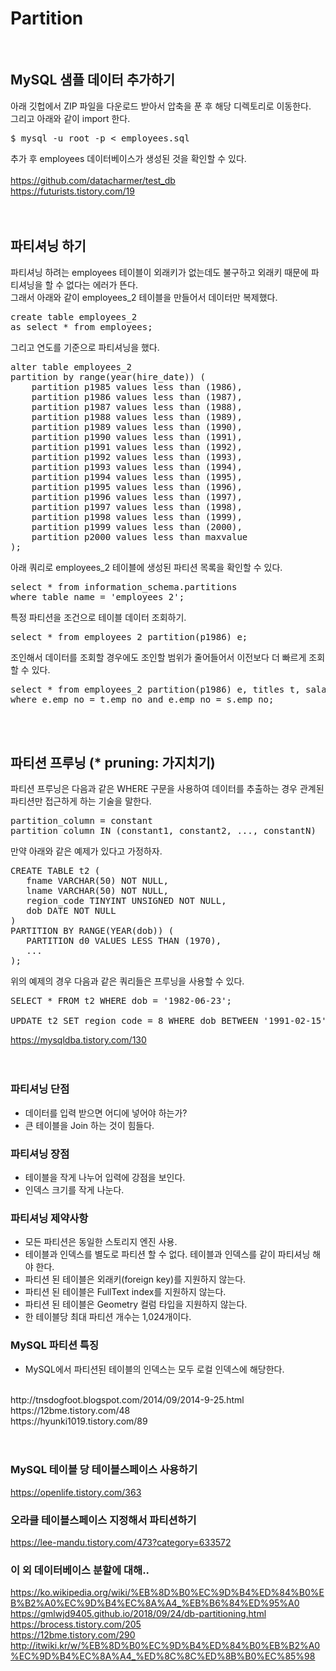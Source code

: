 # Partition
<br/>

## MySQL 샘플 데이터 추가하기

아래 깃헙에서 ZIP 파일을 다운로드 받아서 압축을 푼 후 해당 디렉토리로 이동한다. <br/>
그리고 아래와 같이 import 한다.<br/>
<pre>
$ mysql -u root -p < employees.sql
</pre>
추가 후 employees 데이터베이스가 생성된 것을 확인할 수 있다.<br/>
<br/>
https://github.com/datacharmer/test_db <br/>
https://futurists.tistory.com/19 <br/>
<br/><br/>

## 파티셔닝 하기

파티셔닝 하려는 employees 테이블이 외래키가 없는데도 불구하고 외래키 때문에 파티셔닝을 할 수 없다는 에러가 뜬다.<br/>
그래서 아래와 같이 employees_2 테이블을 만들어서 데이터만 복제했다.<br/>
<pre>
create table employees_2
as select * from employees;
</pre>
그리고 연도를 기준으로 파티셔닝을 했다.<br/>
<pre>
alter table employees_2
partition by range(year(hire_date)) (
	partition p1985 values less than (1986),
	partition p1986 values less than (1987),
	partition p1987 values less than (1988),
	partition p1988 values less than (1989),
	partition p1989 values less than (1990),
	partition p1990 values less than (1991),
	partition p1991 values less than (1992),
	partition p1992 values less than (1993),
	partition p1993 values less than (1994),
	partition p1994 values less than (1995),
	partition p1995 values less than (1996),
	partition p1996 values less than (1997),
	partition p1997 values less than (1998),
	partition p1998 values less than (1999),
	partition p1999 values less than (2000),
	partition p2000 values less than maxvalue
);
</pre>
아래 쿼리로 employees_2 테이블에 생성된 파티션 목록을 확인할 수 있다.<br/>
<pre>
select * from information_schema.partitions
where table_name = 'employees_2';
</pre>
특정 파티션을 조건으로 테이블 데이터 조회하기.<br/>
<pre>
select * from employees_2 partition(p1986) e;
</pre>
조인해서 데이터를 조회할 경우에도 조인할 범위가 줄어들어서 이전보다 더 빠르게 조회할 수 있다.<br/>
<pre>
select * from employees_2 partition(p1986) e, titles t, salaries s
where e.emp_no = t.emp_no and e.emp_no = s.emp_no;
</pre>
<br/><br/>

## 파티션 프루닝 (* pruning: 가지치기)

파티션 프루닝은 다음과 같은 WHERE 구문을 사용하여 데이터를 추출하는 경우 관계된 파티션만 접근하게 하는 기술을 말한다.<br/>
<pre>
partition_column = constant
partition_column IN (constant1, constant2, ..., constantN)
</pre>
만약 아래와 같은 예제가 있다고 가정하자.<br/>
<pre>
CREATE TABLE t2 (
   fname VARCHAR(50) NOT NULL,
   lname VARCHAR(50) NOT NULL,
   region_code TINYINT UNSIGNED NOT NULL,
   dob DATE NOT NULL
)
PARTITION BY RANGE(YEAR(dob)) (
   PARTITION d0 VALUES LESS THAN (1970),
   ...
);
</pre>
위의 예제의 경우 다음과 같은 쿼리들은 프루닝을 사용할 수 있다.<br/>
<pre>
SELECT * FROM t2 WHERE dob = '1982-06-23';

UPDATE t2 SET region_code = 8 WHERE dob BETWEEN '1991-02-15' AND '1997-04-25';
</pre>
https://mysqldba.tistory.com/130<br/>
<br/><br/>

### 파티셔닝 단점
- 데이터를 입력 받으면 어디에 넣어야 하는가?
- 큰 테이블을 Join 하는 것이 힘들다.

### 파티셔닝 장점
- 테이블을 작게 나누어 입력에 강점을 보인다.
- 인덱스 크기를 작게 나눈다.

### 파티셔닝 제약사항
- 모든 파티션은 동일한 스토리지 엔진 사용.
- 테이블과 인덱스를 별도로 파티션 할 수 없다. 테이블과 인덱스를 같이 파티셔닝 해야 한다.
- 파티션 된 테이블은 외래키(foreign key)를 지원하지 않는다.
- 파티션 된 테이블은 FullText index를 지원하지 않는다.
- 파티션 된 테이블은 Geometry 컬럼 타입을 지원하지 않는다.
- 한 테이블당 최대 파티션 개수는 1,024개이다.

### MySQL 파티션 특징
- MySQL에서 파티션된 테이블의 인덱스는 모두 로컬 인덱스에 해당한다.

<br/>
http://tnsdogfoot.blogspot.com/2014/09/2014-9-25.html <br/>
https://12bme.tistory.com/48 <br/>
https://hyunki1019.tistory.com/89 <br/>
<br/><br/>

### MySQL 테이블 당 테이블스페이스 사용하기
https://openlife.tistory.com/363 <br/>

### 오라클 테이블스페이스 지정해서 파티션하기
https://lee-mandu.tistory.com/473?category=633572 <br/>

### 이 외 데이터베이스 분할에 대해..
https://ko.wikipedia.org/wiki/%EB%8D%B0%EC%9D%B4%ED%84%B0%EB%B2%A0%EC%9D%B4%EC%8A%A4_%EB%B6%84%ED%95%A0 <br/>
https://gmlwjd9405.github.io/2018/09/24/db-partitioning.html <br/>
https://brocess.tistory.com/205 <br/>
https://12bme.tistory.com/290 <br/>
http://itwiki.kr/w/%EB%8D%B0%EC%9D%B4%ED%84%B0%EB%B2%A0%EC%9D%B4%EC%8A%A4_%ED%8C%8C%ED%8B%B0%EC%85%98 <br/>



<br/><br/>

